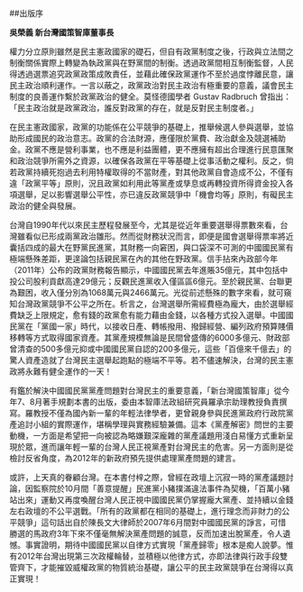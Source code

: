 ##出版序

**吳榮義 新台灣國策智庫董事長**

權力分立原則雖然是民主憲政國家的礎石，但自有政黨制度之後，行政與立法間之制衡關係實際上轉變為執政黨與在野黨間的制衡。透過政黨間相互制衡監督，人民得透過選票追究政黨政策成敗責任，並藉此確保政黨運作不至於過度悖離民意，讓民主政治順利運作。一言以蔽之，政黨政治對民主政治有極重要的意義，議會民主制度的良善運作繫於政黨政治的健全。莫怪德國學者 Gustav Radbruch 曾指出：「民主政治就是政黨政治，誰反對政黨的存在，就是反對民主制度者。」

在民主憲政國家，政黨的功能係在公平競爭的基礎上，推舉候選人參與選舉，並協助形成國民的政治意志。政黨的合法財源，應僅限於黨費、政治獻金及競選補助金。政黨不應是營利事業，也不應是利益團體，更不應擁有超出合理進行民意匯聚和政治競爭所需外之資源，以確保各政黨在平等基礎上從事活動之權利。反之，倘若政黨持續死抱過去利用特權取得的不當財產，對其他政黨自會造成不公，不僅有違「政黨平等」原則，況且政黨如利用此等黨產或孳息或再轉投資所得資金投入各項選舉，足以影響選舉公平性，亦已違反政黨競爭中「機會均等」原則，有礙民主政治的健全與發展。

台灣自1990年代以來民主歷程發展至今，尤其是從近年重要選舉得票數來看，台灣雖看似已形成兩黨政治雛形。然而從財務狀況而言，即便是國會選舉得票率將近囊括四成的最大在野黨民進黨，其財務一向窘困，與口袋深不可測的中國國民黨有極端懸殊差距，更遑論包括親民黨在內的其他在野政黨。信手拈來內政部今年（2011年）公布的政黨財務報告顯示，中國國民黨去年進賬35億元，其中包括中投公司股利貢獻高達29億元；反觀民進黨收入僅區區6億元。至於親民黨、台聯更為艱困，收入僅分別為1068萬元與2466萬元。光從前述懸殊的數字來看，就可窺知台灣政黨競爭不公平之所在。析言之，台灣選舉所需經費極為龐大，由於選舉經費缺乏上限規定，愈有錢的政黨愈有能力藉由金錢，以各種方式投入選舉。中國國民黨在「黨國一家」時代，以接收日產、轉帳撥用、撥歸經營、編列政府預算賤價移轉等方式取得國家資產。其黨產規模無論是民間曾盛傳的6000多億元、財政部曾清查的500多億元抑或中國國民黨自認的200多億元，這些「百億來千億去」的驚人資產造就了台灣民主選舉起跑點的極端不平等。若不儘速解決，台灣的民主憲政將永難有健全運作的一天！

有鑑於解決中國國民黨黨產問題對台灣民主的重要意義，「新台灣國策智庫」從今年7、8月著手規劃本書的出版，委由本智庫法政組研究員羅承宗助理教授負責撰寫。羅教授不僅為國內新一輩的年輕法律學者，更曾親身參與民進黨政府行政院黨產追討小組的實際運作，堪稱學理與實務經驗兼備。這本《黨產解密》問世的主要動機，一方面是希望把一向被認為略嫌艱深龐雜的黨產議題用淺白易懂方式重新呈現於眾，進而讓年輕一輩的台灣人民正視黨產對台灣民主的危害。另一方面則是從檢討反省角度，為2012年的新政府預先提供處理黨產問題的建言。

或許，上天真的眷顧台灣。在本書付梓之際，曾經在政壇上沉寂一時的黨產議題討論，因監察院於10月間「善意提醒」民進黨小豬撲滿違法事件為契機，「百萬小豬站出來」運動又再度喚醒台灣人民正視中國國民黨仍掌握龐大黨產、並持續以金錢左右政壇的不公平選戰。「所有的政黨都在相同的基礎上，進行理念而非財力的公平競爭」這句話出自於陳長文大律師於2007年6月間對中國國民黨的諍言，可惜勝選的馬政府3年下來不僅毫無解決黨產問題的誠意，反而加速出脫黨產，令人遺憾。事實證明，期待中國國民黨以自律方式實現「黨產歸零」根本是痴人說夢。惟有2012年台灣出現第三次政權輪替，並積極以他律方式，亦即法律與行政手段雙管齊下，才能摧毀威權政黨的物質統治基礎，讓公平的民主政黨競爭在台灣得以真正實現！
